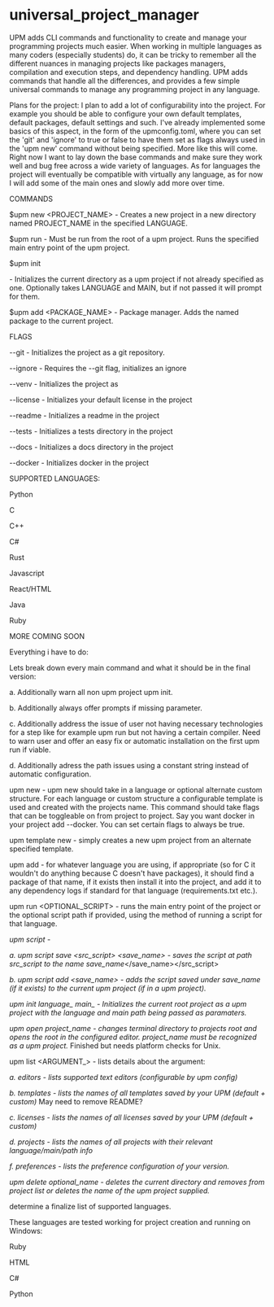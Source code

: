 # universal_project_manager

UPM adds CLI commands and functionality to create and manage your programming projects much easier. When working in multiple languages as many coders (especially students) do, it can be tricky to remember all the different nuances in managing projects like packages managers, compilation and execution steps, and dependency handling. UPM adds commands that handle all the differences, and provides a few simple universal commands to manage any programming project in any language.

Plans for the project:
I plan to add a lot of configurability into the project. For example you should be able to configure your own default templates, default packages, default settings and such. I've already implemented some basics of this aspect, in the form of the upmconfig.toml, where you can set the 'git' and 'ignore' to true or false to have them set as flags always used in the 'upm new' command without being specified. More like this will come. Right now I want to lay down the base commands and make sure they work well and bug free across a wide variety of languages. As for languages the project will eventually be compatible with virtually any language, as for now I will add some of the main ones and slowly add more over time.

COMMANDS

$upm new <PROJECT_NAME> <LANGUAGE> - Creates a new project in a new directory named PROJECT_NAME in the specified LANGUAGE.

$upm run - Must be run from the root of a upm project. Runs the specified main entry point of the upm project.

$upm init <LANGUAGE> <MAIN> - Initializes the current directory as a upm project if not already specified as one. Optionally takes LANGUAGE and MAIN, but if not passed it will prompt for them.

$upm add <PACKAGE_NAME> - Package manager. Adds the named package to the current project.

FLAGS

--git - Initializes the project as a git repository.

--ignore - Requires the --git flag, initializes an ignore

--venv - Initializes the project as

--license - Initializes your default license in the project

--readme - Initializes a readme in the project

--tests - Initializes a tests directory in the project

--docs - Initializes a docs directory in the project

--docker - Initializes docker in the project

SUPPORTED LANGUAGES:

Python

C

C++

C#

Rust

Javascript

React/HTML

Java

Ruby

MORE COMING SOON

Everything i have to do:

Lets break down every main command and what it should be in the final version:

a. Additionally warn all non upm project upm init.

b. Additionally always offer prompts if missing parameter.

c. Additionally address the issue of user not having necessary technologies for a step like for example upm run but not having a certain compiler. Need to warn user and offer an easy fix or automatic installation on the first upm run if viable.

d. Additionally adress the path issues using a constant string instead of automatic configuration.

upm new - upm new should take in a language or optional alternate custom structure. For each language or custom structure a configurable template is used and created with the projects name. This command should take flags that can be toggleable on from project to project. Say you want docker in your project add --docker. You can set certain flags to always be true.

upm template new - simply creates a new upm project from an alternate specified template.

upm add - for whatever language you are using, if appropriate (so for C it wouldn't do anything because C doesn't have packages), it should find a package of that name, if it exists then install it into the project, and add it to any dependency logs if standard for that language (requirements.txt etc.).

upm run <OPTIONAL_SCRIPT> - runs the main entry point of the project or the optional script path if provided, using the method of running a script for that language.

*upm script -*

*a. upm script save
<src><src_script> <save_name> - saves the script at path src_script to the name save_name*</save_name></src_script></src>

*b. upm script add <save_name> - adds the script saved under save_name (if it exists) to the current upm project (if in a upm project).*

*upm init language_ main_ - Initializes the current root project as a upm project with the language and main path being passed as paramaters.*

*upm open project_name - changes terminal directory to projects root and opens the root in the configured editor. project_name must be recognized as a upm project.* Finished but needs platform checks for Unix.

upm list <ARGUMENT_> - lists details about the argument:

*a. editors - lists supported text editors (configurable by upm config)*

*b. templates - lists the names of all templates saved by your UPM (default + custom)* May need to remove README?

*c. licenses - lists the names of all licenses saved by your UPM (default + custom)*

*d. projects - lists the names of all projects with their relevant language/main/path info*

*f. preferences - lists the preference configuration of your version.*

*upm delete optional_name - deletes the current directory and removes from project list or deletes the name of the upm project supplied.*

determine a finalize list of supported languages.


These languages are tested working for project creation and running on Windows:

Ruby

HTML

C#

Python
